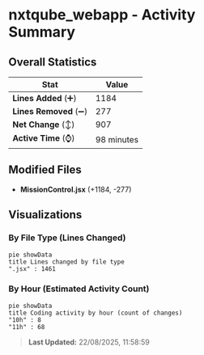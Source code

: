 # nxtqube_webapp - Activity Summary 

## Overall Statistics

| Stat                   | Value                                                             |
| ---------------------- | ----------------------------------------------------------------- |
| **Lines Added** (➕)   | 1184                                          |
| **Lines Removed** (➖) | 277                                        |
| **Net Change** (↕)    | 907                |
| **Active Time** (⌚)   | 98 minutes |


## Modified Files
- **MissionControl.jsx** (+1184, -277)

## Visualizations

### By File Type (Lines Changed)

```mermaid
pie showData
title Lines changed by file type
".jsx" : 1461
```

### By Hour (Estimated Activity Count)

```mermaid
pie showData
title Coding activity by hour (count of changes)
"10h" : 8
"11h" : 68
```


> **Last Updated:** 22/08/2025, 11:58:59